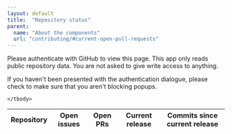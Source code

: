 ```yaml
---
layout: default
title:  "Repository status"
parent:
  name: "About the components"
  url: "contributing/#current-open-pull-requests"
---
```


<div class="auth-instructions">
    <p>
        Please authenticate with GitHub to view this page.
        This app only reads public repository data.
        You are not asked to give write access to anything.
    </p>
    <p>
        If you haven't been presented with the authentication dialogue,
        please check to make sure that you aren't blocking popups.
    </p>
</div>

<table class="repo-table">
    <thead>
        <tr>
            <th>Repository</th>
            <th>Open issues</th>
            <th>Open PRs</th>
            <th>Current release</th>
            <th>Commits since current release</th>
        </tr>
    </thead>
    <tbody>

    </tbody>
</table>

<script src="{{ site.baseurl }}/assets/js/jquery-1.11.0.min.js"></script>
<script src="//cdn.jsdelivr.net/jstorage/0.1/jstorage.min.js"></script>
<script src="https://cdn.rawgit.com/oauth-io/oauth-js/master/dist/oauth.min.js"></script>
<script>
function apiURL(url, params) {
    if (params === undefined) {
        params = "";
    }
    API_URL = "https://api.github.com"

    return API_URL + url + "?access_token=" + $.jStorage.get("github_key") + params
}

function loadData() {
  var repoList = [
    'cf-buttons',
    'cf-colors',
    'cf-expandables',
    'cf-forms',
    'cf-grid',
    'cf-icons',
    'cf-pagination',
    'cf-typography',
    //'cf-tabs', repos with no commits are currently problematic
    //'cf-tables',
    'capital-framework',
    'cf-demo',
    'cf-component-demo',
    'cf-grunt-config'
  ];

  $.each(repoList, function(key, name) {

    // Create row
    $('.repo-table tbody').append('<tr class="repo-table_row ' + name + '"></tr>');

    // Output repo name
    $('.' + name).append('<th><a href="https://github.com/cfpb/' + name + '">' + name + '</a></th>');

    // Issues API call
    $.getJSON(apiURL('/repos/cfpb/' + name + '/issues'), function(data) {
      // Output issue count
      $('.' + name).append('<td><a href="https://github.com/cfpb/' + name + '/issues">' + data.length + '</a></td>');
      
      // Count PRs
      var prCount = 0;
      $.each(data, function(issue) {
        if (issue.pull_request) {
          prCount++;
        }
      });
      $('.' + name).append('<td><a href="https://github.com/cfpb/' + name + '/pulls">' + prCount + '</a></td>');
      
      // Tags API call
      $.getJSON(apiURL('/repos/cfpb/' + name + '/tags'), function(tags) {
        if (tags.length) {
          // Output most recent tag
          $('.' + name).append('<td><a href="https://github.com/cfpb/' + name + '/releases/tag/' + tags[0].name + '">' + tags[0].name + '</a></td>');

          var mostRecentTagSHA = tags[0].commit.sha;

          // Determine number of commits since most recent tag
          $.getJSON(apiURL('/repos/cfpb/' + name + '/commits'), function(commits) {
            if (commits.length) {
              var commitsSinceTag = 0,
                  i = 0;
              while (commits[i].sha != mostRecentTagSHA) {
                commitsSinceTag++;
                i++;
              }
              $('.' + name).append('<td><a href="https://github.com/cfpb/' + name + '/commits">' + commitsSinceTag + '</a></td>');
            } // end if commits check
          }); // end commits API callback
        } else {
          // if repo has no tags, output 'n/a'
          $('.' + name).append('<td>n/a</td>');
        } // end if tags check
      }); // end tags API callback
    }); // end issues API callback
  }); // end each repo loop
} // end loadData

jQuery(function($) {
  // AU-THEN-TI-CATE

  OAuth.initialize('LWajr2F90vtJiWka2aWoA8RbAkQ');

  if ($.jStorage.get("github_key") === null) {
    $(".auth-instructions").slideDown();
    OAuth.popup('github', function(err, result) {
      $.jStorage.set("github_key", result.access_token);
      $(".auth-instructions").slideUp();
      loadData();
    });
  } else {
    loadData();
  }
}); // end ready
</script>
